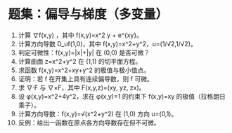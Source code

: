 # 题集：偏导与梯度（多变量）

1) 计算 ∇f(x,y) ，其中 f(x,y)=x^2 y + e^{xy}。
2) 计算方向导数 D_uf(1,0)，其中 f(x,y)=x^2+y^2，u=(1/√2,1/√2)。
3) 判定可微性：f(x,y)=|x|+|y| 在 (0,0) 是否可微？
4) 计算曲面 z=x^2+y^2 在 (1,1) 的切平面方程。
5) 求函数 f(x,y)=x^2+xy+y^2 的极值与极小值点。
6) 证明：若 f 在开集上具有连续偏导数，则 f 可微。
7) 求 ∇·F 与 ∇×F，其中 F(x,y,z)=(xy, yz, zx)。
8) 设 φ(x,y)=x^2+4y^2，求在 φ(x,y)=1 的约束下 f(x,y)=xy 的极值（拉格朗日乘子）。
9) 计算方向导数：f(x,y)=√(x^2+y^2) 在 (1,0) 方向 u=(0,1)。
10) 反例：给出一函数在原点各方向导数存在但不可微。
